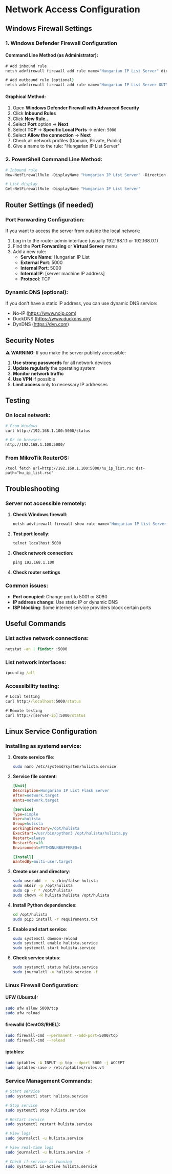 # Network Access Configuration

## Windows Firewall Settings

### 1. Windows Defender Firewall Configuration

#### Command Line Method (as Administrator):
```cmd
# Add inbound rule
netsh advfirewall firewall add rule name="Hungarian IP List Server" dir=in action=allow protocol=TCP localport=5000

# Add outbound rule (optional)
netsh advfirewall firewall add rule name="Hungarian IP List Server OUT" dir=out action=allow protocol=TCP localport=5000
```

#### Graphical Method:
1. Open **Windows Defender Firewall with Advanced Security**
2. Click **Inbound Rules**
3. Click **New Rule...**
4. Select **Port** option -> **Next**
5. Select **TCP** -> **Specific Local Ports** -> enter: `5000`
6. Select **Allow the connection** -> **Next**
7. Check all network profiles (Domain, Private, Public)
8. Give a name to the rule: "Hungarian IP List Server"

### 2. PowerShell Command Line Method:
```powershell
# Inbound rule
New-NetFirewallRule -DisplayName "Hungarian IP List Server" -Direction Inbound -LocalPort 5000 -Protocol TCP -Action Allow

# List display
Get-NetFirewallRule -DisplayName "Hungarian IP List Server"
```

## Router Settings (if needed)

### Port Forwarding Configuration:

If you want to access the server from outside the local network:

1. Log in to the router admin interface (usually 192.168.1.1 or 192.168.0.1)
2. Find the **Port Forwarding** or **Virtual Server** menu
3. Add a new rule:
   - **Service Name**: Hungarian IP List
   - **External Port**: 5000
   - **Internal Port**: 5000
   - **Internal IP**: [server machine IP address]
   - **Protocol**: TCP

### Dynamic DNS (optional):

If you don't have a static IP address, you can use dynamic DNS service:
- No-IP (https://www.noip.com)
- DuckDNS (https://www.duckdns.org)
- DynDNS (https://dyn.com)

## Security Notes

⚠️ **WARNING**: If you make the server publicly accessible:

1. **Use strong passwords** for all network devices
2. **Update regularly** the operating system
3. **Monitor network traffic**
4. **Use VPN** if possible
5. **Limit access** only to necessary IP addresses

## Testing

### On local network:
```bash
# From Windows
curl http://192.168.1.100:5000/status

# Or in browser:
http://192.168.1.100:5000/
```

### From MikroTik RouterOS:
```
/tool fetch url=http://192.168.1.100:5000/hu_ip_list.rsc dst-path="hu_ip_list.rsc"
```

## Troubleshooting

### Server not accessible remotely:

1. **Check Windows firewall**:
   ```cmd
   netsh advfirewall firewall show rule name="Hungarian IP List Server"
   ```

2. **Test port locally**:
   ```cmd
   telnet localhost 5000
   ```

3. **Check network connection**:
   ```cmd
   ping 192.168.1.100
   ```

4. **Check router settings**

### Common issues:

- **Port occupied**: Change port to 5001 or 8080
- **IP address change**: Use static IP or dynamic DNS
- **ISP blocking**: Some internet service providers block certain ports

## Useful Commands

### List active network connections:
```cmd
netstat -an | findstr :5000
```

### List network interfaces:
```cmd
ipconfig /all
```

### Accessibility testing:
```cmd
# Local testing
curl http://localhost:5000/status

# Remote testing
curl http://[server-ip]:5000/status
```

## Linux Service Configuration

### Installing as systemd service:

1. **Create service file**:
   ```bash
   sudo nano /etc/systemd/system/hulista.service
   ```

2. **Service file content**:
   ```ini
   [Unit]
   Description=Hungarian IP List Flask Server
   After=network.target
   Wants=network.target

   [Service]
   Type=simple
   User=hulista
   Group=hulista
   WorkingDirectory=/opt/hulista
   ExecStart=/usr/bin/python3 /opt/hulista/hulista.py
   Restart=always
   RestartSec=10
   Environment=PYTHONUNBUFFERED=1

   [Install]
   WantedBy=multi-user.target
   ```

3. **Create user and directory**:
   ```bash
   sudo useradd -r -s /bin/false hulista
   sudo mkdir -p /opt/hulista
   sudo cp -r * /opt/hulista/
   sudo chown -R hulista:hulista /opt/hulista
   ```

4. **Install Python dependencies**:
   ```bash
   cd /opt/hulista
   sudo pip3 install -r requirements.txt
   ```

5. **Enable and start service**:
   ```bash
   sudo systemctl daemon-reload
   sudo systemctl enable hulista.service
   sudo systemctl start hulista.service
   ```

6. **Check service status**:
   ```bash
   sudo systemctl status hulista.service
   sudo journalctl -u hulista.service -f
   ```

### Linux Firewall Configuration:

#### UFW (Ubuntu):
```bash
sudo ufw allow 5000/tcp
sudo ufw reload
```

#### firewalld (CentOS/RHEL):
```bash
sudo firewall-cmd --permanent --add-port=5000/tcp
sudo firewall-cmd --reload
```

#### iptables:
```bash
sudo iptables -A INPUT -p tcp --dport 5000 -j ACCEPT
sudo iptables-save > /etc/iptables/rules.v4
```

### Service Management Commands:

```bash
# Start service
sudo systemctl start hulista.service

# Stop service
sudo systemctl stop hulista.service

# Restart service
sudo systemctl restart hulista.service

# View logs
sudo journalctl -u hulista.service

# View real-time logs
sudo journalctl -u hulista.service -f

# Check if service is running
sudo systemctl is-active hulista.service
```
